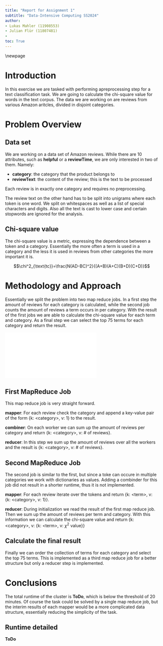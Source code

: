 ```yaml
---
title: "Report for Assignment 1"
subtitle: "Data-Intensive Computing SS2024"
author:
- Lukas Mahler (11908553)
- Julian Flür (11807481)
-
toc: True
---
```


\newpage

# Introduction

In this exercise we are tasked with performing apreprocessing step for a text classification task.
We are going to calculate the chi-square value for words in the text corpus.
The data we are working on are reviews from various Amazon aritcles, divided in disjoint categories.

# Problem Overview

## Data set

We are working on a data set of Amazon reviews.
While there are 10 attributes, such as **helpful** or a **reviewTime**, we are only interested in two of them.
Namely:

- **category**: the category that the product belongs to
- **reviewText**: the content of the review; this is the text to be processed

Each review is in exactly one category and requires no preprocessing.

The review text on the other hand has to be split into unigrams where each token is one word.
We split on whitespaces as well as a list of special characters and digits.
Also all the text is cast to lower case and certain stopwords are ignored for the analysis.

## Chi-square value

The chi-square value is a metric, expressing the dependence between a token and a category.
Essentially the more often a term is used in a category and the less it is used in reviews from other categories the more important it is.

$$\chi^2_{\text{tc}}=\frac{N(AD-BC)^2}{(A+B)(A+C)(B+D)(C+D)}$$

# Methodology and Approach

Essentially we split the problem into two map reduce jobs.
In a first step the amount of reviews for each category is calculated, while the second job counts the amount of reviews a term occurs in per category.
With the result of the first jobs we are able to calculate the chi-square value for each term and category.
As a final step we can select the top 75 terms for each category and return the result.

![](figures/jobs.drawio.pdf)

## First MapReduce Job

This map reduce job is very straight forward.

**mapper**: For each review check the category and append a key-value pair of the form {k: \<category\>, v: 1} to the result.

**combiner**: On each worker we can sum up the amount of reviews per category and return {k: \<category\>, v: # of reviews}.

**reducer**: In this step we sum up the amount of reviews over all the workers and the result is {k: \<category\>, v: # of reviews}.

## Second MapReduce Job

The second job is similar to the first, but since a toke can occure in multiple categories we work with dictionaries as values.
Adding a combinder for this job did not result in a shorter runtime, thus it is not implemented.

**mapper**: For each review iterate over the tokens and return {k: \<term\>, v: {k: \<category\>, v: 1}}.

**reducer**: During initialization we read the result of the first map reduce job. 
Then we sum up the amount of reviews per term and category.
With this information we can calculate the chi-square value and return {k: \<category\>, v: {k: \<term\>, v: $\chi^2$ value}}

## Calculate the final result

Finally we can order the collection of terms for each category and select the top 75 terms.
This is implemented as a third map reduce job for a better structure but only a reducer step is implemented. 

# Conclusions

The total runtime of the cluster is **ToDo**, which is below the threshold of 20 minutes.
Of course the task could be solved by a single map reduce job, but the interim results of each mapper would be a more complicated data structure, essentially reducing the simplicity of the task.

## Runtime detailed

**ToDo**